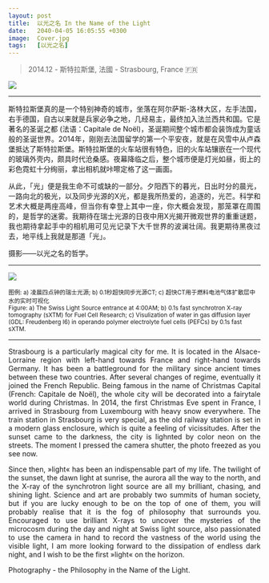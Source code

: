 ```yaml
---
layout: post
title:  以光之名 In the Name of the Light
date:   2040-04-05 16:05:55 +0300
image:  Cover.jpg
tags:   [以光之名]
---
```

> 2014.12 - 斯特拉斯堡, 法國 - Strasbourg, France 🇫🇷

![](/img/Cover/c2.png)

---
<p style='text-align: justify;'>斯特拉斯堡真的是一个特别神奇的城市，坐落在阿尔萨斯-洛林大区，左手法国，右手德国，自古以来就是兵家必争之地，几经易主，最终加入法兰西共和国。它是著名的圣诞之都 (法语：Capitale de Noël)，圣诞期间整个城市都会装饰成为童话般的圣诞世界。2014年，刚刚去法国留学的第一个平安夜，就是在风雪中从卢森堡抵达了斯特拉斯堡。斯特拉斯堡的火车站很有特色，旧的火车站镶嵌在一个现代的玻璃外壳内，颇具时代沧桑感。夜幕降临之后，整个城市便是灯光如昼，街上的彩色霓虹十分绚丽，拿出相机就咔嚓定格了这一画面。</p>

<p style='text-align: justify;'>从此，「光」便是我生命不可或缺的一部分。夕阳西下的暮光，日出时分的晨光，一路向北的极光，以及同步光源的X光，都是我所热爱的，追逐的，光芒。科学和艺术大概是两座高峰，但当你有幸登上其中一座，你大概会发现，那笼罩在周围的，是哲学的迷雾。我期待在瑞士光源的日夜中用X光揭开微观世界的重重谜题，我也期待拿起手中的相机用可见光记录下大千世界的波澜壮阔。我更期待黑夜过去，地平线上我就是那道「光」。</p>

摄影——以光之名的哲学。

---
![](/img/Cover/SLS.png)

<small>图例: a) 凌晨四点钟的瑞士光源; b) 0.1秒超快同步光源CT; c) 超快CT用于燃料电池气体扩散层中水的实时可视化</small><br>
<small>Figure: a) The Swiss Light Source entrance at 4:00AM; b) 0.1s fast synchrotron X-ray tomography (sXTM) for Fuel Cell Research; c) Visulization of water in gas diffusion layer (GDL: Freudenberg I6) in operando polymer electrolyte fuel cells (PEFCs) by 0.1s fast sXTM.</small>

---
<p style='text-align: justify;'>Strasbourg is a particularly magical city for me. It is located in the Alsace-Lorraine region with left-hand towards France and right-hand towards Germany. It has been a battleground for the military since ancient times between these two countries. After several changes of regime, eventually it joined the French Republic. Being famous in the name of Christmas Capital (French: Capitale de Noël), the whole city will be decorated into a fairytale world during Christmas. In 2014, the first Christmas Eve spent in France, I arrived in Strasbourg from Luxembourg with heavy snow everywhere. The train station in Strasbourg is very special, as the old railway station is set in a modern glass enclosure, which is quite a feeling of vicissitudes. After the sunset came to the darkness, the city is lighnted by color neon on the streets. The moment I pressed the camera shutter, the photo freezed as you see now.</p>

<p style='text-align: justify;'>Since then, »light« has been an indispensable part of my life. The twilight of the sunset, the dawn light at sunrise, the aurora all the way to the north, and the X-ray of the synchrotron light source are all my brilliant, chasing, and shining light. Science and art are probably two summits of human society, but if you are lucky enough to be on the top of one of them, you will probably realise that it is the fog of philosophy that surrounds you. Encouraged to use brilliant X-rays to uncover the mysteries of the microcosm during the day and night at Swiss light source, also passionated to use the camera in hand to record the vastness of the world using the visible light, I am more looking forward to the dissipation of endless dark night, and I wish to be the first »light« on the horizon. </p> 

Photography - the Philosophy in the Name of the Light.



